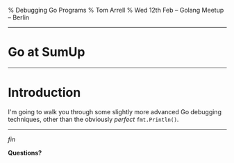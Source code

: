 % Debugging Go Programs
% Tom Arrell
% Wed 12th Feb – Golang Meetup – Berlin

---

# Go at SumUp


---

# Introduction

I'm going to walk you through some slightly more advanced Go debugging techniques, other than the obviously *perfect* `fmt.Println()`.

---

*fin*

**Questions?**
